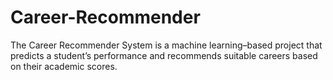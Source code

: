 # Career-Recommender
The Career Recommender System is a machine learning–based project that predicts a student’s performance and recommends suitable careers based on their academic scores.
